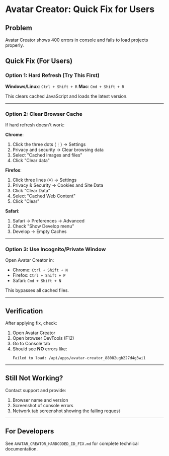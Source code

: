 # Avatar Creator: Quick Fix for Users

## Problem
Avatar Creator shows 400 errors in console and fails to load projects properly.

## Quick Fix (For Users)

### Option 1: Hard Refresh (Try This First)
**Windows/Linux**: `Ctrl + Shift + R`
**Mac**: `Cmd + Shift + R`

This clears cached JavaScript and loads the latest version.

---

### Option 2: Clear Browser Cache
If hard refresh doesn't work:

**Chrome**:
1. Click the three dots (⋮) → Settings
2. Privacy and security → Clear browsing data
3. Select "Cached images and files"
4. Click "Clear data"

**Firefox**:
1. Click three lines (≡) → Settings
2. Privacy & Security → Cookies and Site Data
3. Click "Clear Data"
4. Select "Cached Web Content"
5. Click "Clear"

**Safari**:
1. Safari → Preferences → Advanced
2. Check "Show Develop menu"
3. Develop → Empty Caches

---

### Option 3: Use Incognito/Private Window
Open Avatar Creator in:
- Chrome: `Ctrl + Shift + N`
- Firefox: `Ctrl + Shift + P`
- Safari: `Cmd + Shift + N`

This bypasses all cached files.

---

## Verification
After applying fix, check:
1. Open Avatar Creator
2. Open browser DevTools (F12)
3. Go to Console tab
4. Should see **NO** errors like:
   ```
   Failed to load: /api/apps/avatar-creator_88082ugb227d4g3wi1
   ```

---

## Still Not Working?

Contact support and provide:
1. Browser name and version
2. Screenshot of console errors
3. Network tab screenshot showing the failing request

---

## For Developers

See `AVATAR_CREATOR_HARDCODED_ID_FIX.md` for complete technical documentation.
